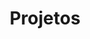 ---
layout: project
title: "Projetos"
description: "Descrição de Projetos"
header-img: "img/home-bg.jpg"
category: project
---